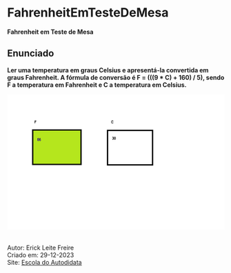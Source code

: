 # FahrenheitEmTesteDeMesa

**Fahrenheit em Teste de Mesa**

## Enunciado

**Ler uma temperatura em graus Celsius e apresentá-la convertida em graus Fahrenheit. A fórmula de conversão é F = (((9 \* C) + 160) / 5), sendo F a temperatura em Fahrenheit e C a temperatura em Celsius.**

![Fahrenheit em Teste De Mesa](fahrenheit.jpg) <br><br>

Autor: Erick Leite Freire<br>
Criado em: 29-12-2023<br>
Site: [Escola do Autodidata](https://www.escoladoautodidata.com.br)<br>
